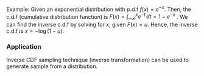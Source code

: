 Example: Given an exponential distribution with p.d.f $f(x) = e^{-x}$. Then, the c.d.f (cumulative distribution function) is $F(x) = \int_{-\infty}^{x} e^{-t} \,dt = 1 - e^{-x}$ . We can find the inverse c.d.f by solving for $x$, given $F(x) = u$. Hence, the inverse c.d.f is $x = -\log(1 - u)$.

### Application
Inverse CDF sampling technique (inverse transformation) can be used to generate sample from a distribution.